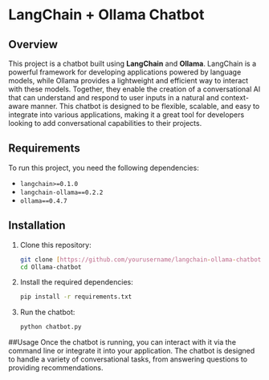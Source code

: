 # LangChain + Ollama Chatbot

## Overview

This project is a chatbot built using **LangChain** and **Ollama**. LangChain is a powerful framework for developing applications powered by language models, while Ollama provides a lightweight and efficient way to interact with these models. Together, they enable the creation of a conversational AI that can understand and respond to user inputs in a natural and context-aware manner. This chatbot is designed to be flexible, scalable, and easy to integrate into various applications, making it a great tool for developers looking to add conversational capabilities to their projects.

## Requirements

To run this project, you need the following dependencies:

- `langchain>=0.1.0`
- `langchain-ollama==0.2.2`
- `ollama==0.4.7`

## Installation

1. Clone this repository:
   ```bash
   git clone [https://github.com/yourusername/langchain-ollama-chatbot.git](https://github.com/saketh1999/Ollama-chatbot.git)
   cd Ollama-chatbot

2. Install the required dependencies:
   ```bash
   pip install -r requirements.txt
3. Run the chatbot:
     ```bash
     python chatbot.py
##Usage
Once the chatbot is running, you can interact with it via the command line or integrate it into your application. The chatbot is designed to handle a variety of conversational tasks, from answering questions to providing recommendations.
